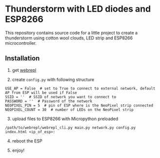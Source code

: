 Thunderstorm with LED diodes and ESP8266
===

This repository contains source code for a little project to create a thunderstorm using cotton wool clouds, LED strip and ESP8266 microcontroller.

Installation
---

1) get [webrepl](https://github.com/micropython/webrepl)

2) create `config.py` with following structure

```
USE_AP = False  # set to True to connect to external network, default AP from ESP will be used if False
SSID = ''  # SSID of network you want to connect to
PASSWORD = ''  # Password of the network
NEOPIXEL_PIN = 5  # pin of ESP where is the NeoPixel strip connected
NEOPIXEL_COUNT = 30  # number of LEDs on the NeoPixel strip
```

3) upload files to ESP8266 with Micropython preloaded

```
/path/to/webrepl/webrepl_cli.py main.py network.py config.py index.html <ip_of_esp>:
```

4) reboot the ESP

5) enjoy!
